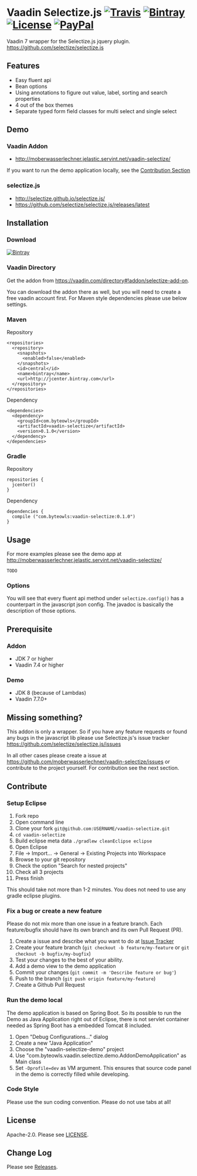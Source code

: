 # Vaadin Selectize.js [![Travis](https://img.shields.io/travis/moberwasserlechner/vaadin-selectize/master.svg?maxAge=2592000)](https://travis-ci.org/moberwasserlechner/vaadin-selectize) [![Bintray](https://img.shields.io/bintray/v/moberwasserlechner/maven/vaadin-selectize.svg)](https://bintray.com/moberwasserlechner/maven/vaadin-selectize/_latestVersion) [![License](https://img.shields.io/badge/license-Apache_2.0-B34ED4.svg)](https://github.com/moberwasserlechner/vaadin-selectize/blob/master/LICENSE) [![PayPal](https://img.shields.io/badge/%24-donate-0CB3EB.svg)](https://www.paypal.com/cgi-bin/webscr?cmd=_s-xclick&hosted_button_id=N8VS2P9233NJQ)

Vaadin 7 wrapper for the Selectize.js jquery plugin. https://github.com/selectize/selectize.js

## Features

* Easy fluent api
* Bean options
* Using annotations to figure out value, label, sorting and search properties
* 4 out of the box themes
* Separate typed form field classes for multi select and single select 

## Demo

### Vaadin Addon

* http://moberwasserlechner.jelastic.servint.net/vaadin-selectize/

If you want to run the demo application locally, see the [Contribution Section](#run-the-demo-local)

### selectize.js

* http://selectize.github.io/selectize.js/
* https://github.com/selectize/selectize.js/releases/latest

## Installation

### Download

[![Bintray](https://img.shields.io/bintray/v/moberwasserlechner/maven/vaadin-selectize.svg)](https://bintray.com/moberwasserlechner/maven/vaadin-selectize/_latestVersion)

### Vaadin Directory

Get the addon from 
https://vaadin.com/directory#!addon/selectize-add-on.

You can download the addon there as well, but you will need to create a free vaadin account first. For Maven style dependencies please use below settings.

### Maven

Repository

    <repositories>
      <repository>
        <snapshots>
          <enabled>false</enabled>
        </snapshots>
        <id>central</id>
        <name>bintray</name>
        <url>http://jcenter.bintray.com</url>
      </repository>
    </repositories>
    
Dependency

    <dependencies>
      <dependency>
        <groupId>com.byteowls</groupId>
        <artifactId>vaadin-selectize</artifactId>
        <version>0.1.0</version>
      </dependency>
    </dependencies>


### Gradle

Repository

    repositories {
      jcenter()
    }
     
Dependency

    dependencies {
      compile ("com.byteowls:vaadin-selectize:0.1.0")
    }
## Usage

For more examples please see the demo app at http://moberwasserlechner.jelastic.servint.net/vaadin-selectize/



```
TODO
```

### Options

You will see that every fluent api method under `selectize.config()` has a counterpart in the javascript json config. The javadoc is basically the description of those options.

## Prerequisite

### Addon
* JDK 7 or higher
* Vaadin 7.4 or higher

### Demo
* JDK 8 (because of Lambdas)
* Vaadin 7.7.0+


## Missing something?

This addon is only a wrapper. So if you have any feature requests or found any bugs in the javascript lib please use Selectize.js's issue tracker https://github.com/selectize/selectize.js/issues

In all other cases please create a issue at https://github.com/moberwasserlechner/vaadin-selectize/issues or contribute to the project yourself. For contribution see the next section.

## Contribute

### Setup Eclipse

1. Fork repo
2. Open command line
3. Clone your fork `git@github.com:USERNAME/vaadin-selectize.git`
4. `cd vaadin-selectize`
5. Build eclipse meta data `./gradlew cleanEclipse eclipse`
6. Open Eclipse
7. File -> Import... -> General -> Existing Projects into Workspace
8. Browse to your git repository
9. Check the option "Search for nested projects"
10. Check all 3 projects
11. Press finish

This should take not more than 1-2 minutes. You does not need to use any gradle eclipse plugins. 

### Fix a bug or create a new feature

Please do not mix more than one issue in a feature branch. Each feature/bugfix should have its own branch and its own Pull Request (PR).

1. Create a issue and describe what you want to do at [Issue Tracker](https://github.com/moberwasserlechner/vaadin-selectize/issues)
2. Create your feature branch (`git checkout -b feature/my-feature` or `git checkout -b bugfix/my-bugfix`)
3. Test your changes to the best of your ability.
4. Add a demo view to the demo application 
5. Commit your changes (`git commit -m 'Describe feature or bug'`)
6. Push to the branch (`git push origin feature/my-feature`)
7. Create a Github Pull Request

### Run the demo local

The demo application is based on Spring Boot. So its possible to run the Demo as Java Application right out of Eclipse, there is not servlet container needed as Spring Boot has a embedded Tomcat 8 included.

1. Open "Debug Configurations..." dialog
2. Create a new "Java Application"
3. Choose the "vaadin-selectize-demo" project
4. Use "com.byteowls.vaadin.selectize.demo.AddonDemoApplication" as Main class
5. Set `-Dprofile=dev` as VM argument. This ensures that source code panel in the demo is correctly filled while developing.

### Code Style

Please use the sun coding convention. Please do not use tabs at all!

## License

Apache-2.0. Please see [LICENSE](https://github.com/moberwasserlechner/vaadin-selectize/blob/master/LICENSE).

## Change Log

Please see [Releases](https://github.com/moberwasserlechner/vaadin-selectize/releases).